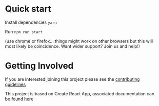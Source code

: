 # Quick start

Install dependencies
`yarn`

Run
`npm run start`

(use chrome or firefox... things might work on other browsers but this will most likely be coincidence. Want wider support? Join us and help!)

# Getting Involved

If you are interested joining this project please see the [contributing guidelines](https://github.com/OneArmyWorld/onearmy/blob/dev/CONTRIBUTING.md)

This project is based on Create React App, associated documentation can be found [here](https://github.com/facebook/create-react-app)
